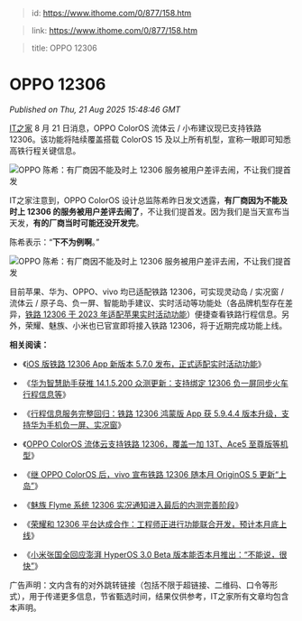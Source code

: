 > id: https://www.ithome.com/0/877/158.htm

> link: https://www.ithome.com/0/877/158.htm

> title: OPPO 12306

# OPPO 12306
_Published on Thu, 21 Aug 2025 15:48:46 GMT_

[IT之家](https://www.ithome.com/) 8 月 21 日消息，OPPO ColorOS 流体云 / 小布建议现已支持铁路 12306。该功能将陆续覆盖搭载 ColorOS 15 及以上所有机型，宣称一眼即可知悉高铁行程关键信息。

![](https://img.ithome.com/newsuploadfiles/2025/8/5f21fa41-70ec-4a45-a416-121b97eb87fb.jpg?x-bce-process=image/format,f_auto "OPPO 陈希：有厂商因不能及时上 12306 服务被用户差评去闹，不让我们提首发")

IT之家注意到，OPPO ColorOS 设计总监陈希昨日发文透露，**有厂商因为不能及时上 12306 的服务被用户差评去闹了**，不让我们提首发。因为我们是当天宣布当天发，**有的厂商当时可能还没开发完**。

陈希表示：“**下不为例啊**。”

![](https://img.ithome.com/newsuploadfiles/2025/8/a5806e31-0894-43db-b3dc-3a41074ae1ff.jpg?x-bce-process=image/format,f_auto "OPPO 陈希：有厂商因不能及时上 12306 服务被用户差评去闹，不让我们提首发")

目前苹果、华为、OPPO、vivo 均已适配铁路 12306，可实现灵动岛 / 实况窗 / 流体云 / 原子岛、负一屏、智能助手建议、实时活动等功能处（各品牌机型存在差异，[铁路 12306 于 2023 年适配苹果实时活动功能](https://www.ithome.com/0/708/261.htm)）便捷查看铁路行程信息。另外，荣耀、魅族、小米也已官宣即将接入铁路 12306，将于近期完成功能上线。

**相关阅读：**

-   《[iOS 版铁路 12306 App 新版本 5.7.0 发布，正式适配实时活动功能](https://www.ithome.com/0/708/261.htm)》
    
-   《[华为智慧助手获推 14.1.5.200 众测更新：支持绑定 12306 负一屏同步火车行程信息等](https://www.ithome.com/0/748/745.htm)》
    
-   《[行程信息服务完整回归：铁路 12306 鸿蒙版 App 获 5.9.4.4 版本升级，支持华为手机负一屏、实况窗](https://www.ithome.com/0/869/594.htm)》
    
-   《[OPPO ColorOS 流体云支持铁路 12306，覆盖一加 13T、Ace5 至尊版等机型](https://www.ithome.com/0/875/974.htm)》
    
-   《[继 OPPO ColorOS 后，vivo 宣布铁路 12306 随本月 OriginOS 5 更新“上岛”](https://www.ithome.com/0/875/799.htm)》
    
-   《[魅族 Flyme 系统 12306 实况通知进入最后的内测完善阶段](https://www.ithome.com/0/876/301.htm)》
    
-   《[荣耀和 12306 平台达成合作：工程师正进行功能联合开发，预计本月底上线](https://www.ithome.com/0/876/312.htm)》
    
-   《[小米张国全回应澎湃 HyperOS 3.0 Beta 版本能否本月推出：“不能说，很快”](https://www.ithome.com/0/876/579.htm)》
    

广告声明：文内含有的对外跳转链接（包括不限于超链接、二维码、口令等形式），用于传递更多信息，节省甄选时间，结果仅供参考，IT之家所有文章均包含本声明。
